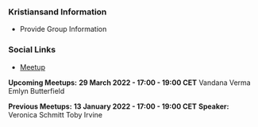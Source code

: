 ### Kristiansand Information
* Provide Group Information

### Social Links
* [Meetup](https://www.meetup.com/owasp-kristiansand-chapter/)


**Upcoming Meetups:**
**29 March 2022 - 17:00 - 19:00 CET**
Vandana Verma
Emlyn Butterfield


**Previous Meetups:**
**13 January 2022 - 17:00 - 19:00 CET**
**Speaker:**
Veronica Schmitt
Toby Irvine
